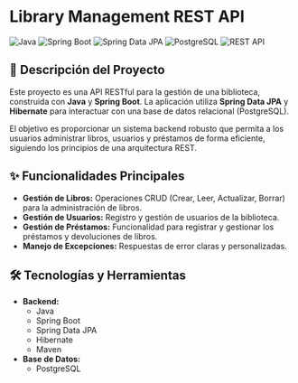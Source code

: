 # Library Management REST API

![Java](https://img.shields.io/badge/Java-007396?style=for-the-badge&logo=java&logoColor=white)
![Spring Boot](https://img.shields.io/badge/Spring_Boot-F2F4F7?style=for-the-badge&logo=spring-boot)
![Spring Data JPA](https://img.shields.io/badge/Spring_Data_JPA-6DB33F?style=for-the-badge&logo=spring&logoColor=white)
![PostgreSQL](https://img.shields.io/badge/PostgreSQL-316192?style=for-the-badge&logo=postgresql&logoColor=white)
![REST API](https://img.shields.io/badge/REST_API-000000?style=for-the-badge)

## 📝 Descripción del Proyecto

Este proyecto es una API RESTful para la gestión de una biblioteca, construida con **Java** y **Spring Boot**. La aplicación utiliza **Spring Data JPA** y **Hibernate** para interactuar con una base de datos relacional (PostgreSQL).

El objetivo es proporcionar un sistema backend robusto que permita a los usuarios administrar libros, usuarios y préstamos de forma eficiente, siguiendo los principios de una arquitectura REST.

## ✨ Funcionalidades Principales

* **Gestión de Libros:** Operaciones CRUD (Crear, Leer, Actualizar, Borrar) para la administración de libros.
* **Gestión de Usuarios:** Registro y gestión de usuarios de la biblioteca.
* **Gestión de Préstamos:** Funcionalidad para registrar y gestionar los préstamos y devoluciones de libros.
* **Manejo de Excepciones:** Respuestas de error claras y personalizadas.

## 🛠️ Tecnologías y Herramientas

* **Backend:**
    * Java
    * Spring Boot
    * Spring Data JPA
    * Hibernate
    * Maven
* **Base de Datos:**
    * PostgreSQL

